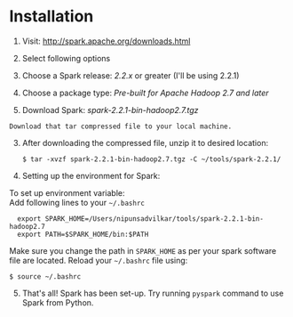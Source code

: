 # Installation

1. Visit:  http://spark.apache.org/downloads.html

2. Select following options

  1. Choose a Spark release: *2.2.x* or greater (I'll be using 2.2.1)
  2. Choose a package type:  *Pre-built for Apache Hadoop 2.7 and later*
  3. Download Spark: *spark-2.2.1-bin-hadoop2.7.tgz*

    Download that tar compressed file to your local machine.

3. After downloading the compressed file, unzip it to desired location:

    `$ tar -xvzf spark-2.2.1-bin-hadoop2.7.tgz -C ~/tools/spark-2.2.1/`

4. Setting up the environment for Spark:

  To set up environment variable: <br>
  Add following lines to your `~/.bashrc`

```
  export SPARK_HOME=/Users/nipunsadvilkar/tools/spark-2.2.1-bin-hadoop2.7
  export PATH=$SPARK_HOME/bin:$PATH
```


   Make sure you change the path in `SPARK_HOME` as per your spark software file are located.
   Reload your `~/.bashrc` file using:

  ```
  $ source ~/.bashrc
  ```

5. That's all! Spark has been set-up. Try running `pyspark` command to use Spark from Python.
